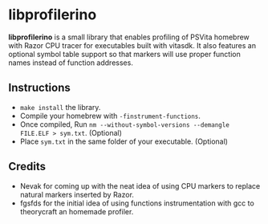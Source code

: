 # libprofilerino
<b>libprofilerino</b> is a small library that enables profiling of PSVita homebrew with Razor CPU tracer for executables built with vitasdk. It also features an optional symbol table support so that markers will use proper function names instead of function addresses.

## Instructions

- `make install` the library.
- Compile your homebrew with `-finstrument-functions`.
- Once compiled, Run `nm --without-symbol-versions --demangle FILE.ELF > sym.txt`. (Optional)
- Place `sym.txt` in the same folder of your executable. (Optional)

## Credits

- Nevak for coming up with the neat idea of using CPU markers to replace natural markers inserted by Razor.
- fgsfds for the initial idea of using functions instrumentation with gcc to theorycraft an homemade profiler.
